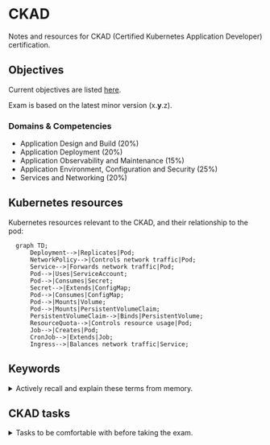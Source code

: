 # CKAD

Notes and resources for CKAD (Certified Kubernetes Application Developer)
certification.

## Objectives

Current objectives are listed [here](https://training.linuxfoundation.org/certification/certified-kubernetes-application-developer-ckad/).

Exam is based on the latest minor version (x.**y**.z).

### Domains & Competencies

- Application Design and Build (20%)
- Application Deployment (20%)
- Application Observability and Maintenance (15%)
- Application Environment, Configuration and Security (25%)
- Services and Networking (20%)

## Kubernetes resources

Kubernetes resources relevant to the CKAD, 
and their relationship to the pod:

```mermaid
  graph TD;
      Deployment-->|Replicates|Pod;
      NetworkPolicy-->|Controls network traffic|Pod;
      Service-->|Forwards network traffic|Pod;
      Pod-->|Uses|ServiceAccount;
      Pod-->|Consumes|Secret;
      Secret-->|Extends|ConfigMap;
      Pod-->|Consumes|ConfigMap;
      Pod-->|Mounts|Volume;
      Pod-->|Mounts|PersistentVolumeClaim;
      PersistentVolumeClaim-->|Binds|PersistentVolume;
      ResourceQuota-->|Controls resource usage|Pod;
      Job-->|Creates|Pod;
      CronJob-->|Extends|Job;
      Ingress-->|Balances network traffic|Service;
```

## Keywords

<details>
<summary>Actively recall and explain these terms from memory.</summary>

- Container
- Image
- Dockerfile
- docker build
- docker save
- Job
- CronJob
- restartPolicy
- activeDeadlineSeconds
- Sidecar container
- Ambassador container
- Adapter container
- Init container
- Volume
- VolumeMounts
- hostPath
  - types:
    - Directory
    - DirectoryOrCreate
    - File
    - FileOrCreate
- emptyDir
- persistentVolumeClaim
- StorageClass 
- Deployment
- Replicas
- Scaling
- Rolling update
- Deployment strategy
- Blue/green deployment
- Canary deployment
- Helm
- Helm chart
- Helm repository
- API deprecation
- Deprecation policy
- apiVersion
- Deprecation window
- Deprecated API migration guide
- Liveness probe
- Readiness probe
- Startup probe
- Cluster level logs
- Kubelet logs
- CRDs
- CustomResourceDefinition
- Custom controllers
- ServiceAccounts
- ServiceAccount tokens
- Admission controller
- NameSpaceAutoProvision
- Resource requests
- Resource limits
- ResourceQuota
- ConfigMap
- Secret
- SecurityContext
- Network policies
- Non-isolated pods
- Isolated pods
- Service
- ClusterIP
- NodePort
- Ingress

</details>

## CKAD tasks

<details>
<summary>Tasks to be comfortable with before taking the exam.</summary>

- Build and tag a container image using a Dockerfile.
- Save a container image to a tar archive.
- Create a Job and CronJob.
- Add a sidecar container to an existing Pod or Deployment.
- Add a Init container to a Pod or Deployment.
- Define a PersistentVolume. Bind a PersistentVolumeClaim to it.
- Configure a Pod to consume a PersistentVolumeClaim.
- Define environment variables for a container.
- Create a blue/green deployment using deployments.
- Create a canary deployment.
- Add a liveness probe to a container.
- Define a custom resource.
- Create a ServiceAccount.
- Assign a ServiceAccount to a pod.
- Enable an admission controller (e.g. NameSpaceAutoProvision).
- Configure a ResourceQuota and apply it to a namespace.
- Create a ConfigMap and pass it to a container as an environment variable.
- Create a Secret and pass it to a container as an environment variable.
- Create a ConfigMap and pass it to a container via a volumeMount.
- Create a Secret and pass it to a container via a volumeMount.
- Configure Security contexts at the pod and container level.
- Label objects.
- Configure ingress and egress network policies.
- Expose an application with ClusterIP and NodePort services.
- Access ClusterIP and NodePort services.
- Configure an ingress for a service.

Be able to accomplish these tasks using `kubectl` with `explain`, `--help`
and the Kubernetes documentation.

Use `kubectl create <resource> --help` for helpful examples.

</details>
